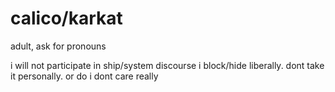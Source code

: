 # calico/karkat 
adult, ask for pronouns

i will not participate in ship/system discourse
i block/hide liberally. dont take it personally. or do i dont care really
